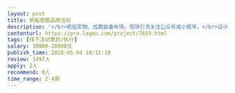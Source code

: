 ```yaml
---                
layout: post       
title: 帆船商圈品牌活动           
description: '</br>帆船实物、炫酷装备布场，现场引流关注公众号或小程序。</br>设计执行3期线下活动，活动主题以航海文化、绳结技巧、风向控制、帆船结构、职业体验、暑期防溺水公益活动为参考。</br>创意方案，现场执行。</br>'     
contenturl: https://pro.lagou.com/project/7659.html      
tags: [线下活动策划/执行]            
salary: 10000-20000元          
publish_time: 2018-05-04 18:11:10         
review: 1497人                   
apply: 2人                   
recommend: 0人                   
time_range: 2-4周              
---                 
```

